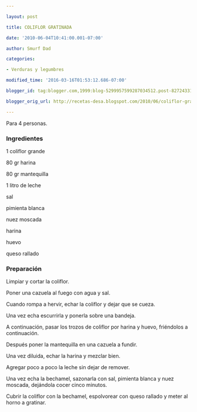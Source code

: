 ```yaml
---

layout: post

title: COLIFLOR GRATINADA

date: '2010-06-04T10:41:00.001-07:00'

author: Smurf Dad

categories:

- Verduras y legumbres

modified_time: '2016-03-16T01:53:12.686-07:00'

blogger_id: tag:blogger.com,1999:blog-5299957599287034512.post-8272433122549024052

blogger_orig_url: http://recetas-desa.blogspot.com/2010/06/coliflor-gratinada.html

---
```


Para 4 personas.

<h3>Ingredientes</h3>

1 coliflor grande

80 gr harina

80 gr mantequilla

1 litro de leche

sal

pimienta blanca

nuez moscada

harina

huevo

queso rallado

<h3>Preparación</h3>

Limpiar y cortar la coliflor.

Poner una cazuela al fuego con agua y sal.

Cuando rompa a hervir, echar la coliflor y dejar que se cueza.

Una vez echa escurrirla y ponerla sobre una bandeja.

A continuación, pasar los trozos de coliflor por harina y huevo, friéndolos a continuación.

Después poner la mantequilla en una cazuela a fundir.

Una vez diluida, echar la harina y mezclar bien.

Agregar poco a poco la leche sin dejar de remover.

Una vez echa la bechamel, sazonarla con sal, pimienta blanca y nuez moscada, dejándola cocer cinco minutos.

Cubrir la coliflor con la bechamel, espolvorear con queso rallado y meter al horno a gratinar.